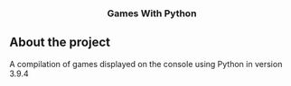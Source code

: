 <p align="center">
  <h3 align="center">Games With Python</h3>
</p>

## About the project
A compilation of games displayed on the console using Python in version 3.9.4